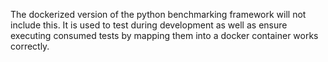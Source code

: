 The dockerized version of the python benchmarking framework
will not include this. It is used to test during development
as well as ensure executing consumed tests by mapping them
into a docker container works correctly.